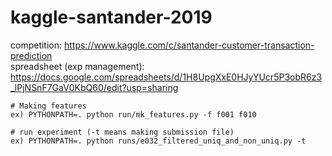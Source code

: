 # kaggle-santander-2019
competition: https://www.kaggle.com/c/santander-customer-transaction-prediction  
spreadsheet (exp management): https://docs.google.com/spreadsheets/d/1H8UpgXxE0HJyYUcr5P3obR6z3_lPjNSnF7GaV0KbQ60/edit?usp=sharing

```
# Making features
ex) PYTHONPATH=. python run/mk_features.py -f f001 f010 

# run experiment (-t means making submission file)
ex) PYTHONPATH=. python runs/e032_filtered_uniq_and_non_uniq.py -t
```
